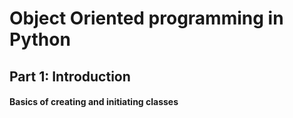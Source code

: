 # Object Oriented programming in Python

## Part 1: Introduction
#### Basics of creating and initiating classes
#### 

